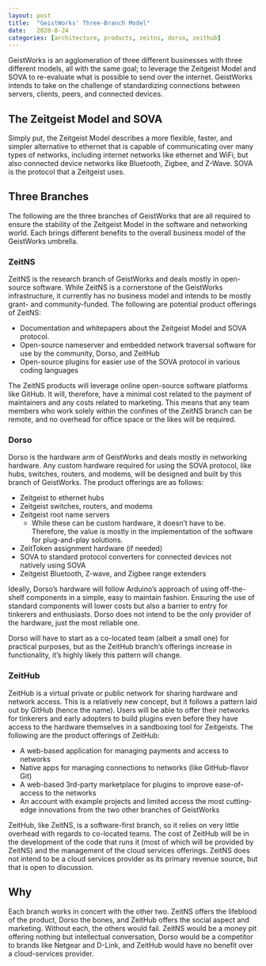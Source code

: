 ```yaml
---
layout: post
title:  "GeistWorks' Three-Branch Model"
date:   2020-8-24
categories: [architecture, products, zeitns, dorso, zeithub]
---
```


GeistWorks is an agglomeration of three different businesses with three different models, all with the same goal; to leverage the Zeitgeist Model and SOVA to re-evaluate what is possible to send over the internet. GeistWorks intends to take on the challenge of standardizing connections between servers, clients, peers, and connected devices.


## The Zeitgeist Model and SOVA

Simply put, the Zeitgeist Model describes a more flexible, faster, and simpler alternative to ethernet that is capable of communicating over many types of networks, including internet networks like ethernet and WiFi, but also connected device networks like Bluetooth, Zigbee, and Z-Wave. SOVA is the protocol that a Zeitgeist uses.


## Three Branches

The following are the three branches of GeistWorks that are all required to ensure the stability of the Zeitgeist Model in the software and networking world. Each brings different benefits to the overall business model of the GeistWorks umbrella.


### ZeitNS

ZeitNS is the research branch of GeistWorks and deals mostly in open-source software. While ZeitNS is a cornerstone of the GeistWorks infrastructure, it currently has no business model and intends to be mostly grant- and community-funded. The following are potential product offerings of ZeitNS:



*   Documentation and whitepapers about the Zeitgeist Model and SOVA protocol.
*   Open-source nameserver and embedded network traversal software for use by the community, Dorso, and ZeitHub
*   Open-source plugins for easier use of the SOVA protocol in various coding languages

The ZeitNS products will leverage online open-source software platforms like GitHub. It will, therefore, have a minimal cost related to the payment of maintainers and any costs related to marketing. This means that any team members who work solely within the confines of the ZeitNS branch can be remote, and no overhead for office space or the likes will be required.


### Dorso

Dorso is the hardware arm of GeistWorks and deals mostly in networking hardware. Any custom hardware required for using the SOVA protocol, like hubs, switches, routers, and modems, will be designed and built by this branch of GeistWorks. The product offerings are as follows:



*   Zeitgeist to ethernet hubs
*   Zeitgeist switches, routers, and modems
*   Zeitgeist root name servers
    *   While these can be custom hardware, it doesn’t have to be. Therefore, the value is mostly in the implementation of the software for plug-and-play solutions.
*   ZeitToken assignment hardware (if needed)
*   SOVA to standard protocol converters for connected devices not natively using SOVA
*   Zeitgeist Bluetooth, Z-wave, and Zigbee range extenders

Ideally, Dorso’s hardware will follow Arduino’s approach of using off-the-shelf components in a simple, easy to maintain fashion. Ensuring the use of standard components will lower costs but also a barrier to entry for tinkerers and enthusiasts. Dorso does not intend to be the only provider of the hardware, just the most reliable one.

Dorso will have to start as a co-located team (albeit a small one) for practical purposes, but as the ZeitHub branch’s offerings increase in functionality, it’s highly likely this pattern will change.


### ZeitHub

ZeitHub is a virtual private or public network for sharing hardware and network access. This is a relatively new concept, but it follows a pattern laid out by GitHub (hence the name). Users will be able to offer their networks for tinkerers and early adopters to build plugins even before they have access to the hardware themselves in a sandboxing tool for Zeitgeists. The following are the product offerings of ZeitHub:



*   A web-based application for managing payments and access to networks
*   Native apps for managing connections to networks (like GitHub-flavor Git)
*   A web-based 3rd-party marketplace for plugins to improve ease-of-access to the networks
*   An account with example projects and limited access the most cutting-edge innovations from the two other branches of GeistWorks

ZeitHub, like ZeitNS, is a software-first branch, so it relies on very little overhead with regards to co-located teams. The cost of ZeitHub will be in the development of the code that runs it (most of which will be provided by ZeitNS) and the management of the cloud services offerings. ZeitNS does not intend to be a cloud services provider as its primary revenue source, but that is open to discussion.


## Why

Each branch works in concert with the other two. ZeitNS offers the lifeblood of the product, Dorso the bones, and ZeitHub offers the social aspect and marketing. Without each, the others would fail. ZeitNS would be a money pit offering nothing but intellectual conversation, Dorso would be a competitor to brands like Netgear and D-Link, and ZeitHub would have no benefit over a cloud-services provider.
